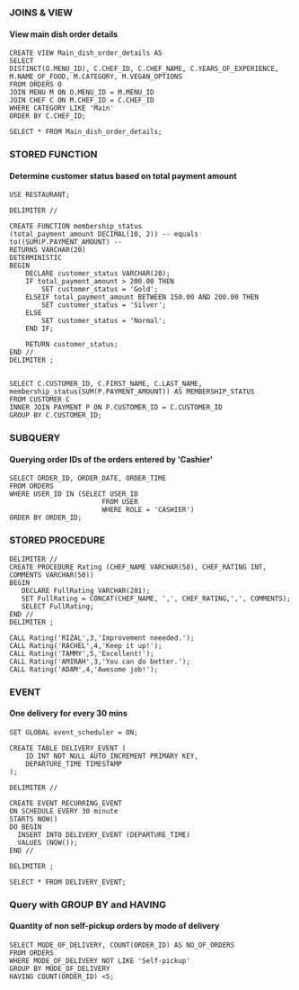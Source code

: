 ### JOINS & VIEW
#### View main dish order details
```MySQL
CREATE VIEW Main_dish_order_details AS
SELECT 
DISTINCT(O.MENU_ID), C.CHEF_ID, C.CHEF_NAME, C.YEARS_OF_EXPERIENCE,
M.NAME_OF_FOOD, M.CATEGORY, M.VEGAN_OPTIONS
FROM ORDERS O
JOIN MENU M ON O.MENU_ID = M.MENU_ID
JOIN CHEF C ON M.CHEF_ID = C.CHEF_ID
WHERE CATEGORY LIKE 'Main'
ORDER BY C.CHEF_ID;
 
SELECT * FROM Main_dish_order_details;
```

### STORED FUNCTION 
#### Determine customer status based on total payment amount
```MySQL
USE RESTAURANT;

DELIMITER // 

CREATE FUNCTION membership_status
(total_payment_amount DECIMAL(10, 2)) -- equals to((SUM(P.PAYMENT_AMOUNT) --
RETURNS VARCHAR(20)
DETERMINISTIC 
BEGIN 
    DECLARE customer_status VARCHAR(20);
    IF total_payment_amount > 200.00 THEN
        SET customer_status = 'Gold';
    ELSEIF total_payment_amount BETWEEN 150.00 AND 200.00 THEN
        SET customer_status = 'Silver';
    ELSE
        SET customer_status = 'Normal';
    END IF;

    RETURN customer_status;
END // 
DELIMITER ;


SELECT C.CUSTOMER_ID, C.FIRST_NAME, C.LAST_NAME, 
membership_status(SUM(P.PAYMENT_AMOUNT)) AS MEMBERSHIP_STATUS
FROM CUSTOMER C
INNER JOIN PAYMENT P ON P.CUSTOMER_ID = C.CUSTOMER_ID
GROUP BY C.CUSTOMER_ID;
```

### SUBQUERY
#### Querying order IDs of the orders entered by 'Cashier'
```MySQL
SELECT ORDER_ID, ORDER_DATE, ORDER_TIME
FROM ORDERS
WHERE USER_ID IN (SELECT USER_ID
					   FROM USER 
                       WHERE ROLE = 'CASHIER')
ORDER BY ORDER_ID; 
```

### STORED PROCEDURE
```MySQL
DELIMITER //
CREATE PROCEDURE Rating (CHEF_NAME VARCHAR(50), CHEF_RATING INT,
COMMENTS VARCHAR(50))
BEGIN
   DECLARE FullRating VARCHAR(201);
   SET FullRating = CONCAT(CHEF_NAME, ',', CHEF_RATING,',', COMMENTS);
   SELECT FullRating;
END //
DELIMITER ;

CALL Rating('RIZAL',3,'Improvement neeeded.');
CALL Rating('RACHEL',4,'Keep it up!');
CALL Rating('TAMMY',5,'Excellent!');
CALL Rating('AMIRAH',3,'You can do better.');
CALL Rating('ADAM',4,'Awesome job!');
```

### EVENT 
#### One delivery for every 30 mins
```MySQL
SET GLOBAL event_scheduler = ON;

CREATE TABLE DELIVERY_EVENT (
    ID INT NOT NULL AUTO_INCREMENT PRIMARY KEY,
    DEPARTURE_TIME TIMESTAMP
);

DELIMITER //

CREATE EVENT RECURRING_EVENT
ON SCHEDULE EVERY 30 minute
STARTS NOW()
DO BEGIN
  INSERT INTO DELIVERY_EVENT (DEPARTURE_TIME)
  VALUES (NOW());
END //

DELIMITER ;

SELECT * FROM DELIVERY_EVENT;
```

### Query with GROUP BY and HAVING 
#### Quantity of non self-pickup orders by mode of delivery
```MySQL
SELECT MODE_OF_DELIVERY, COUNT(ORDER_ID) AS NO_OF_ORDERS
FROM ORDERS
WHERE MODE_OF_DELIVERY NOT LIKE 'Self-pickup' 
GROUP BY MODE_OF_DELIVERY
HAVING COUNT(ORDER_ID) <5;
```



